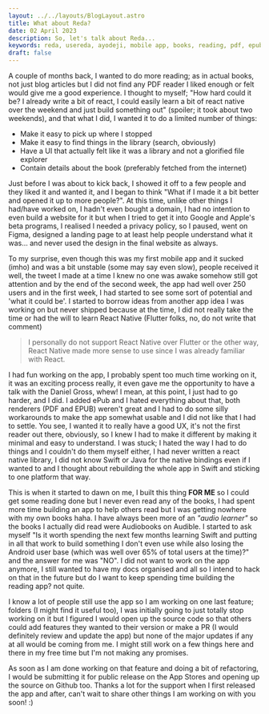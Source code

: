 ```yaml
---
layout: ../../layouts/BlogLayout.astro
title: What about Reda?
date: 02 April 2023
description: So, let's talk about Reda...
keywords: reda, usereda, ayodeji, mobile app, books, reading, pdf, epub, library, open-source
draft: false
---
```


A couple of months back, I wanted to do more reading; as in actual books, not just blog articles but I did not find any PDF reader I liked enough or felt would give me a good experience. I thought to myself; "How hard could it be? I already write a bit of react, I could easily learn a bit of react native over the weekend and just build something out" (spoiler; it took about two weekends), and that what I did, I wanted it to do a limited number of things:

- Make it easy to pick up where I stopped
- Make it easy to find things in the library (search, obviously)
- Have a UI that actually felt like it was a library and not a glorified file explorer
- Contain details about the book (preferably fetched from the internet)

Just before I was about to kick back, I showed it off to a few people and they liked it and wanted it, and I began to think "What if I made it a bit better and opened it up to more people?". At this time, unlike other things I had/have worked on, I hadn't even bought a domain, I had no intention to even build a website for it but when I tried to get it into Google and Apple's beta programs, I realised I needed a privacy policy, so I paused, went on Figma, designed a landing page to at least help people understand what it was... and never used the design in the final website as always.

To my surprise, even though this was my first mobile app and it sucked (imho) and was a bit unstable (some may say even slow), people received it well, the tweet I made at a time I knew no one was awake somehow still got attention and by the end of the second week, the app had well over 250 users and in the first week, I had started to see some sort of potential and 'what it could be'. I started to borrow ideas from another app idea I was working on but never shipped because at the time, I did not really take the time or had the will to learn React Native (Flutter folks, no, do not
write that comment)

> I personally do not support React Native over Flutter or the other way, React Native made more sense to use since I was already familiar with React. 

I had fun working on the app, I probably spent too much time working on it, it was an exciting process really, it even gave me the opportunity to have a talk with the Daniel Gross, whew! I mean, at this point, I just had to go harder, and I did. I added ePub and I hated everything about that, both renderers (PDF and EPUB) weren't great and I had to do some silly workarounds to make the app somewhat usable and I did not like that I had to settle. You see, I wanted it to really have a good UX, it's not the first reader out there, obviously, so I knew I had to make it different by making it minimal and easy to understand. I was stuck; I hated the way I had to do things and I couldn't do them myself either, I had never written a react native library, I did not know Swift or Java for the native bindings even if I wanted to and I thought about rebuilding the whole app in Swift and sticking to one platform that way.

This is when it started to dawn on me, I built this thing **FOR ME** so I could get some reading done but I never even read any of the books, I had spent more time building an app to help others read but I was getting nowhere with my own books haha. I have always been more of an _"audio learner"_ so the books I actually did read were Audiobooks on Audible. I started to ask myself "Is it worth spending the next few months learning Swift and putting in all that work to build something I don't even use while also losing the Android user base (which was well over 65% of total users at the time)?" and the answer for me was "NO". I did not want to work on the app anymore, I still wanted to have my docs organised and all so I intend to hack on that in the future but do I want to keep spending time building the reading app? not quite.

I know a lot of people still use the app so I am working on one last feature; folders (I might find it useful too), I was initially going to just totally stop working on it but I figured I would open up the source code so that others could add features they wanted to their version or make a PR (I would definitely review and update the app) but none of the major updates if any at all would be coming from me. I might still work on a few things here and there in my free time but I'm not making any promises.

As soon as I am done working on that feature and doing a bit of refactoring, I would be submitting it for public release on the App Stores and opening up the source on Github too. Thanks a lot for the support when I first released the app and after, can't wait to share other things I am working on with you soon! :)

